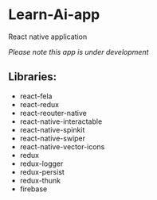 # Learn-Ai-app
React native application

*Please note this app is under development*

## Libraries:
- react-fela
- react-redux
- react-reouter-native
- react-native-interactable
- react-native-spinkit
- react-native-swiper
- react-native-vector-icons
- redux
- redux-logger
- redux-persist
- redux-thunk
- firebase
